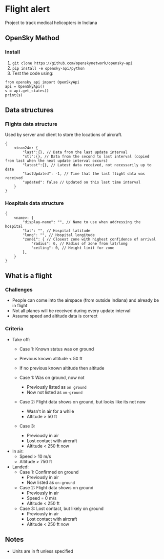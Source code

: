 # Flight alert

Project to track medical helicopters in Indiana


## OpenSky Method

### Install

1. `git clone https://github.com/openskynetwork/opensky-api`
2. `pip install -e opensky-api/python`
3. Test the code using:
```
from opensky_api import OpenSkyApi
api = OpenSkyApi()
s = api.get_states()
print(s)
```


## Data structures

### Flights data structure

Used by server and client to store the locations of aircraft.

```
{
    <icao24>: {
        "last":{}, // Data from the last update interval
        "stl":{}, // Data from the second to last interval (copied from last when the next update interval occurs)
        "latest":{}, // Latest data received, not necessarily up to date
        "lastUpdated": -1, // Time that the last flight data was received
        "updated": false // Updated on this last time interval
    }
}
```

### Hospitals data structure

```
{
    <name>: {
        "display-name": "", // Name to use when addressing the hospital
        "lat": "", // Hospital latitude
        "long": "", // Hospital longitude
        "zone1": { // Closest zone with highest confidence of arrival
            "radius": 0, // Radius of zone from lat/long
            "ceiling": 0, // Height limit for zone
        },
    }
}
```

## What is a flight

### Challenges

* People can come into the airspace (from outside Indiana) and already be in flight
* Not all planes will be received during every update interval
* Assume speed and altitude data is correct

### Criteria

* Take off:
    * Case 1: Known status was on ground
    * Previous known altitude < 50 ft
    * If no previous known altitude then altitude 

    * Case 1: Was on ground, now not
        * Previously listed as `on ground`
        * Now not listed as `on-ground`
    * Case 2: Flight data shows on ground, but looks like its not now
        * Wasn't in air for a while
        * Altitude > 50 ft
    * Case 3: 
        * Previously in air
        * Lost contact with aircraft
        * Altitude < 250 ft now
* In air:
    * Speed > 10 m/s
    * Altitude > 750 ft
* Landed:
    * Case 1: Confirmed on ground
        * Previously in air
        * Now listed as `on-ground`
    * Case 2: Flight data shows on ground
        * Previously in air
        * Speed = 0 m/s
        * Altitude < 250 ft
    * Case 3: Lost contact, but likely on ground
        * Previously in air
        * Lost contact with aircraft
        * Altitude < 250 ft now
    
## Notes

* Units are in ft unless specified